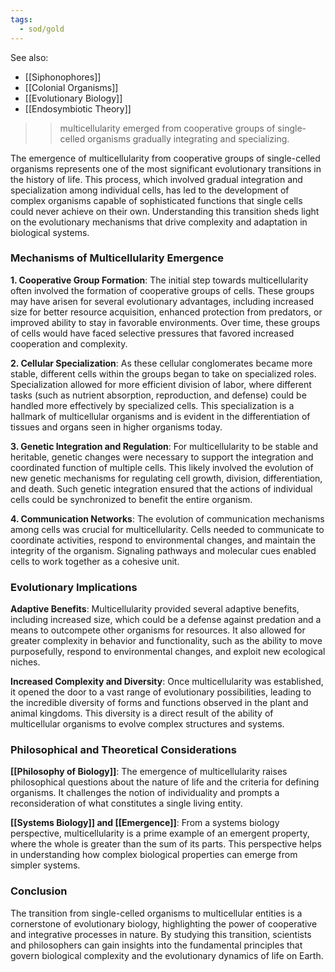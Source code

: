 ```yaml
---
tags:
  - sod/gold
---
```


See also:
- [[Siphonophores]]
- [[Colonial Organisms]]
- [[Evolutionary Biology]]
- [[Endosymbiotic Theory]]

>>multicellularity emerged from cooperative groups of single-celled organisms gradually integrating and specializing.

The emergence of multicellularity from cooperative groups of single-celled organisms represents one of the most significant evolutionary transitions in the history of life. This process, which involved gradual integration and specialization among individual cells, has led to the development of complex organisms capable of sophisticated functions that single cells could never achieve on their own. Understanding this transition sheds light on the evolutionary mechanisms that drive complexity and adaptation in biological systems.

### Mechanisms of Multicellularity Emergence

**1. Cooperative Group Formation**: The initial step towards multicellularity often involved the formation of cooperative groups of cells. These groups may have arisen for several evolutionary advantages, including increased size for better resource acquisition, enhanced protection from predators, or improved ability to stay in favorable environments. Over time, these groups of cells would have faced selective pressures that favored increased cooperation and complexity.

**2. Cellular Specialization**: As these cellular conglomerates became more stable, different cells within the groups began to take on specialized roles. Specialization allowed for more efficient division of labor, where different tasks (such as nutrient absorption, reproduction, and defense) could be handled more effectively by specialized cells. This specialization is a hallmark of multicellular organisms and is evident in the differentiation of tissues and organs seen in higher organisms today.

**3. Genetic Integration and Regulation**: For multicellularity to be stable and heritable, genetic changes were necessary to support the integration and coordinated function of multiple cells. This likely involved the evolution of new genetic mechanisms for regulating cell growth, division, differentiation, and death. Such genetic integration ensured that the actions of individual cells could be synchronized to benefit the entire organism.

**4. Communication Networks**: The evolution of communication mechanisms among cells was crucial for multicellularity. Cells needed to communicate to coordinate activities, respond to environmental changes, and maintain the integrity of the organism. Signaling pathways and molecular cues enabled cells to work together as a cohesive unit.

### Evolutionary Implications

**Adaptive Benefits**: Multicellularity provided several adaptive benefits, including increased size, which could be a defense against predation and a means to outcompete other organisms for resources. It also allowed for greater complexity in behavior and functionality, such as the ability to move purposefully, respond to environmental changes, and exploit new ecological niches.

**Increased Complexity and Diversity**: Once multicellularity was established, it opened the door to a vast range of evolutionary possibilities, leading to the incredible diversity of forms and functions observed in the plant and animal kingdoms. This diversity is a direct result of the ability of multicellular organisms to evolve complex structures and systems.

### Philosophical and Theoretical Considerations

**[[Philosophy of Biology]]**: The emergence of multicellularity raises philosophical questions about the nature of life and the criteria for defining organisms. It challenges the notion of individuality and prompts a reconsideration of what constitutes a single living entity.

**[[Systems Biology]] and [[Emergence]]**: From a systems biology perspective, multicellularity is a prime example of an emergent property, where the whole is greater than the sum of its parts. This perspective helps in understanding how complex biological properties can emerge from simpler systems.

### Conclusion

The transition from single-celled organisms to multicellular entities is a cornerstone of evolutionary biology, highlighting the power of cooperative and integrative processes in nature. By studying this transition, scientists and philosophers can gain insights into the fundamental principles that govern biological complexity and the evolutionary dynamics of life on Earth.